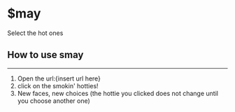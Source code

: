 # $may
 Select the hot ones

## How to use smay
<hr>
<ol>
<li>Open the url:{insert url here} </li>
<li>click on the smokin' hotties!</li>
<li>New faces, new choices (the hottie you clicked does not change until you choose another one)</li>
</ol>
